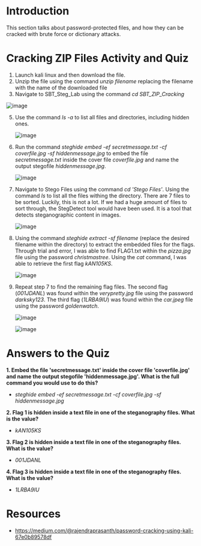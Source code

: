 # Introduction
This section talks about password-protected files, and how they can be cracked with brute force or dictionary attacks.

# Cracking ZIP Files Activity and Quiz

1. Launch kali linux and then download the file.
2. Unzip the file using the command *unzip filename* replacing the filename with the name of the downloaded file
3. Navigate to SBT_Steg_Lab using the command *cd SBT_ZIP_Cracking*

  ![image](https://github.com/ZuanAce/Security_BlueTeam_Challenge/assets/147037911/650c9076-317b-427e-8e4d-ba07fc28a248)


5. Use the command *ls -a* to list all files and directories, including hidden ones.

   ![image](https://github.com/ZuanAce/Security_BlueTeam_Challenge/assets/147037911/c1811709-db0a-4b52-aae2-13879893b781)

6. Run the command *steghide embed -ef secretmessage.txt -cf coverfile.jpg -sf hiddenmessage.jpg* to embed the file *secretmessage.txt* inside the cover file *coverfile.jpg* and name the output stegofile *hiddenmessage.jpg*.
   
   ![image](https://github.com/ZuanAce/Security_BlueTeam_Challenge/assets/147037911/481501c4-8cbd-4d60-9357-14a2dfaed314)

7. Navigate to Stego Files using the command *cd 'Stego Files'*. Using the command *ls* to list all the files withing the directory. There are 7 files to be sorted. Luckily, this is not a lot. If we had a huge amount of files to sort through, the StegDetect tool would have been used. It is a tool that detects steganographic content in images.

   ![image](https://github.com/ZuanAce/Security_BlueTeam_Challenge/assets/147037911/b025ab81-6973-4ee7-9c76-c51fa2eb98b3)

8. Using the command *steghide extract -sf filename* (replace the desired filename within the directory) to extract the embedded files for the flags. Through trial and error, I was able to find FLAG1.txt within the *pizza.jpg* file using the password *christmastree*. Using the *cat* command, I was able to retrieve the first flag *kAN105KS*.

   ![image](https://github.com/ZuanAce/Security_BlueTeam_Challenge/assets/147037911/7141da27-7232-4d08-918a-a6a41c29aa7e)

9. Repeat step 7 to find the remaining flag files. The second flag (*001JDANL*) was found within the *verypretty.jpg* file using the password *darksky123*. The third flag (*1LRBA9IU*) was found within the *car.jpeg* file using the password *goldenwatch*.

   ![image](https://github.com/ZuanAce/Security_BlueTeam_Challenge/assets/147037911/e4e90a71-33e6-431f-b290-2661fdc47e23)

   ![image](https://github.com/ZuanAce/Security_BlueTeam_Challenge/assets/147037911/f11ee7ec-e7a7-4c6a-a55b-14ff1fe680c2)


# Answers to the Quiz
**1. Embed the file 'secretmessage.txt' inside the cover file 'coverfile.jpg' and name the output stegofile 'hiddenmessage.jpg'. What is the full command you would use to do this?**
   
   - *steghide embed -ef secretmessage.txt -cf coverfile.jpg -sf hiddenmessage.jpg*
   
**2.  Flag 1 is hidden inside a text file in one of the steganography files. What is the value?**
   
   - *kAN105KS*
   
**3.  Flag 2 is hidden inside a text file in one of the steganography files. What is the value?**
   
   - *001JDANL*
   
**4.  Flag 3 is hidden inside a text file in one of the steganography files. What is the value?**
   
   - *1LRBA9IU*

# Resources
- https://medium.com/@rajendraprasanth/password-cracking-using-kali-67e0b89578df
   

















